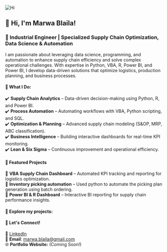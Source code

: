![Hi](https://github.com/user-attachments/assets/83813139-87c3-4f50-8ed8-ac6c1a7d4d2a)

## 👋 Hi, I'm Marwa Blaila!<br />
### 🚀 Industrial Engineer | Specialized Supply Chain Optimization, Data Science & Automation<br />

I am passionate about leveraging data science, programming, and automation to enhance supply chain efficiency and solve complex operational challenges. With expertise in Python, VBA, R, Power BI, and Power BI, I develop data-driven solutions that optimize logistics, production planning, and business processes.<br />

#### 🔹 What I Do:<br />
✔️ **Supply Chain Analytics** – Data-driven decision-making using Python, R, and Power BI.<br />
✔️ **Process Automation** – Automating workflows with VBA, Python scripting, and SQL.<br />
✔️ **Optimization & Planning** – Advanced supply chain modeling (S&OP, MRP, ABC classification).<br />
✔️ **Business Intelligence** – Building interactive dashboards for real-time KPI monitoring.<br />
✔️ **Lean & Six Sigma** – Continuous improvement and operational efficiency.<br />

#### 📂 Featured Projects<br />
🔹 **VBA Supply Chain Dashboard** – Automated KPI tracking and reporting for logistics optimization.<br />
🔹 **Inventory picking automation** – Used python to automate the picking plan generation using batch ordering.<br />
🔹 **Power BI & R Dashboard** – Interactive BI reporting for supply chain performance insights.<br />

#### 📌 Explore my projects:<br />

#### 📢 Let's Connect!<br />
💼 [LinkedIn](https://www.linkedin.com/in/marwablaila/) <br />
📧 **Email**: marwa.blaila@gmail.com<br />
🌐 **Portfolio Website:** (Coming Soon!)

